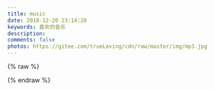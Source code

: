 ```yaml
---
title: music
date: 2018-12-20 23:14:28
keywords: 喜欢的音乐
description: 
comments: false
photos: https://gitee.com/trueLoving/cdn/raw/master/img/mp3.jpg
---
```

{% raw %}
<meting-js
  server="netease"
  type="playlist"
  id="3002651523"
  mutex="true">
</meting-js>

<meting-js
  server="netease"
  type="playlist"
  id="377233441"
  mutex="true">
</meting-js>
{% endraw %}